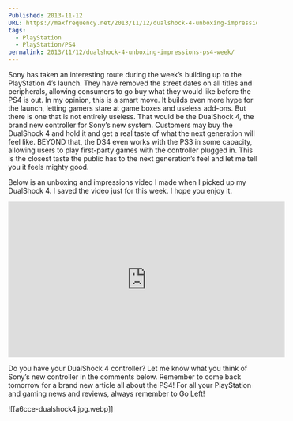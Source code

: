 ```yaml
---
Published: 2013-11-12
URL: https://maxfrequency.net/2013/11/12/dualshock-4-unboxing-impressions-ps4-week/
tags:
  - PlayStation
  - PlayStation/PS4
permalink: 2013/11/12/dualshock-4-unboxing-impressions-ps4-week/
---
```

Sony has taken an interesting route during the week’s building up to the PlayStation 4’s launch. They have removed the street dates on all titles and peripherals, allowing consumers to go buy what they would like before the PS4 is out. In my opinion, this is a smart move. It builds even more hype for the launch, letting gamers stare at game boxes and useless add-ons. But there is one that is not entirely useless. That would be the DualShock 4, the brand new controller for Sony’s new system. Customers may buy the DualShock 4 and hold it and get a real taste of what the next generation will feel like. BEYOND that, the DS4 even works with the PS3 in some capacity, allowing users to play first-party games with the controller plugged in. This is the closest taste the public has to the next generation’s feel and let me tell you it feels mighty good.

Below is an unboxing and impressions video I made when I picked up my DualShock 4. I saved the video just for this week. I hope you enjoy it.

<div class=iframe-container>
<iframe width="560" height="315" src="https://www.youtube-nocookie.com/embed/qDSEgAkmMbU?si=fkJkKwzITmtOo4s2" title="YouTube video player" frameborder="0" allow="accelerometer; autoplay; clipboard-write; encrypted-media; gyroscope; picture-in-picture; web-share" allowfullscreen></iframe>
</div>

Do you have your DualShock 4 controller? Let me know what you think of Sony’s new controller in the comments below. Remember to come back tomorrow for a brand new article all about the PS4! For all your PlayStation and gaming news and reviews, always remember to Go Left!

![[a6cce-dualshock4.jpg.webp]]